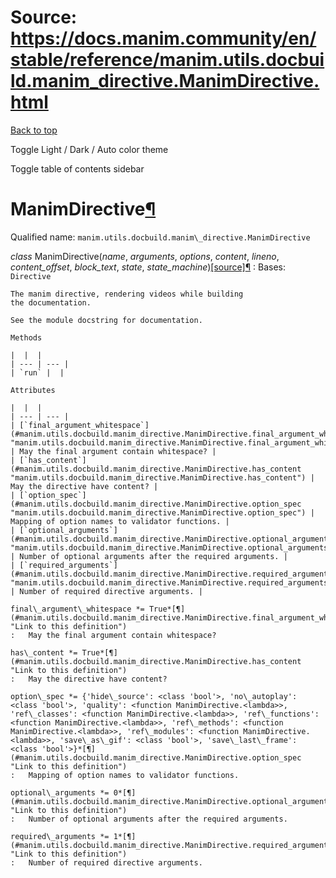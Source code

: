 # Source: https://docs.manim.community/en/stable/reference/manim.utils.docbuild.manim_directive.ManimDirective.html

[Back to top](#)

Toggle Light / Dark / Auto color theme

Toggle table of contents sidebar

ManimDirective[¶](#manimdirective "Link to this heading")
=========================================================

Qualified name: `manim.utils.docbuild.manim\_directive.ManimDirective`

*class* ManimDirective(*name*, *arguments*, *options*, *content*, *lineno*, *content\_offset*, *block\_text*, *state*, *state\_machine*)[[source]](../_modules/manim/utils/docbuild/manim_directive.html#ManimDirective)[¶](#manim.utils.docbuild.manim_directive.ManimDirective "Link to this definition")
:   Bases: `Directive`

    The manim directive, rendering videos while building
    the documentation.

    See the module docstring for documentation.

    Methods

    |  |  |
    | --- | --- |
    | `run` |  |

    Attributes

    |  |  |
    | --- | --- |
    | [`final_argument_whitespace`](#manim.utils.docbuild.manim_directive.ManimDirective.final_argument_whitespace "manim.utils.docbuild.manim_directive.ManimDirective.final_argument_whitespace") | May the final argument contain whitespace? |
    | [`has_content`](#manim.utils.docbuild.manim_directive.ManimDirective.has_content "manim.utils.docbuild.manim_directive.ManimDirective.has_content") | May the directive have content? |
    | [`option_spec`](#manim.utils.docbuild.manim_directive.ManimDirective.option_spec "manim.utils.docbuild.manim_directive.ManimDirective.option_spec") | Mapping of option names to validator functions. |
    | [`optional_arguments`](#manim.utils.docbuild.manim_directive.ManimDirective.optional_arguments "manim.utils.docbuild.manim_directive.ManimDirective.optional_arguments") | Number of optional arguments after the required arguments. |
    | [`required_arguments`](#manim.utils.docbuild.manim_directive.ManimDirective.required_arguments "manim.utils.docbuild.manim_directive.ManimDirective.required_arguments") | Number of required directive arguments. |

    final\_argument\_whitespace *= True*[¶](#manim.utils.docbuild.manim_directive.ManimDirective.final_argument_whitespace "Link to this definition")
    :   May the final argument contain whitespace?

    has\_content *= True*[¶](#manim.utils.docbuild.manim_directive.ManimDirective.has_content "Link to this definition")
    :   May the directive have content?

    option\_spec *= {'hide\_source': <class 'bool'>, 'no\_autoplay': <class 'bool'>, 'quality': <function ManimDirective.<lambda>>, 'ref\_classes': <function ManimDirective.<lambda>>, 'ref\_functions': <function ManimDirective.<lambda>>, 'ref\_methods': <function ManimDirective.<lambda>>, 'ref\_modules': <function ManimDirective.<lambda>>, 'save\_as\_gif': <class 'bool'>, 'save\_last\_frame': <class 'bool'>}*[¶](#manim.utils.docbuild.manim_directive.ManimDirective.option_spec "Link to this definition")
    :   Mapping of option names to validator functions.

    optional\_arguments *= 0*[¶](#manim.utils.docbuild.manim_directive.ManimDirective.optional_arguments "Link to this definition")
    :   Number of optional arguments after the required arguments.

    required\_arguments *= 1*[¶](#manim.utils.docbuild.manim_directive.ManimDirective.required_arguments "Link to this definition")
    :   Number of required directive arguments.